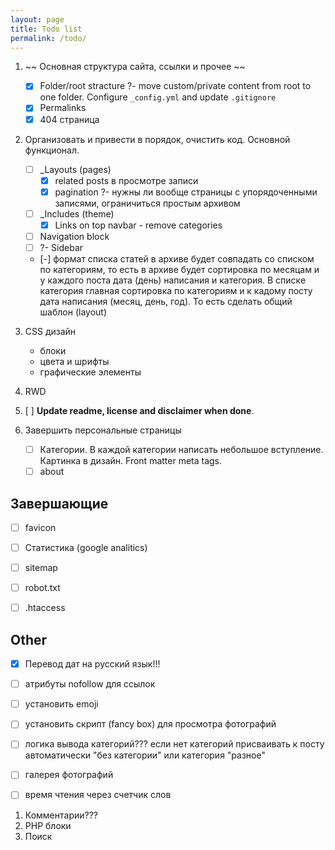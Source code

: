 ```yaml
---
layout: page
title: Todo list
permalink: /todo/
---
```


1. ~~ Основная структура сайта, ссылки и прочее ~~
    - [x] Folder/root stracture ?- move custom/private content from root to one folder. Configure `_config.yml` and update `.gitignore`
    - [x] Permalinks
    - [x] 404 страница

2. Организовать и привести в порядок, очистить код. Основной функционал.
    - [ ] _Layouts (pages)
        - [x] related posts в просмотре записи
        - [x] pagination ?- нужны ли вообще страницы с упорядоченными записями, ограничиться простым архивом
    - [ ] _Includes (theme)
        - [x] Links on top navbar - remove categories
    - [ ] Navigation block
    - [ ] ?- Sidebar
    - [-] формат списка статей в архиве будет совпадать со списком по категориям, то есть в архиве будет сортировка по месяцам и у каждого поста дата (день) написания и категория. В списке категория главная сортировка по категориям и к кадому посту дата написания (месяц, день, год). То есть сделать общий шаблон (layout)

3. CSS дизайн
    - блоки
    - цвета и шрифты
    - графические элементы

4. RWD

5. [ ] **Update readme, license and disclaimer when done**.

6. Завершить персональные страницы
    - [ ] Категории. В каждой категории написать небольшое вступление. Картинка в дизайн. Front matter meta tags.
    - [ ] about

## Завершающие ##
- [ ] favicon
- [ ] Статистика (google analitics)
- [ ] sitemap
- [ ] robot.txt
- [ ] .htaccess


## Other ##
- [x] Перевод дат на русский язык!!!
- [ ] атрибуты nofollow для ссылок
- [ ] установить emoji
- [ ] установить скрипт (fancy box) для просмотра фотографий

- [ ] логика вывода категорий??? если нет категорий присваивать к посту автоматически "без категории" или категория "разное"
- [ ] галерея фотографий
- [ ] время чтения через счетчик слов


1. Комментарии???
2. PHP блоки
3. Поиск
